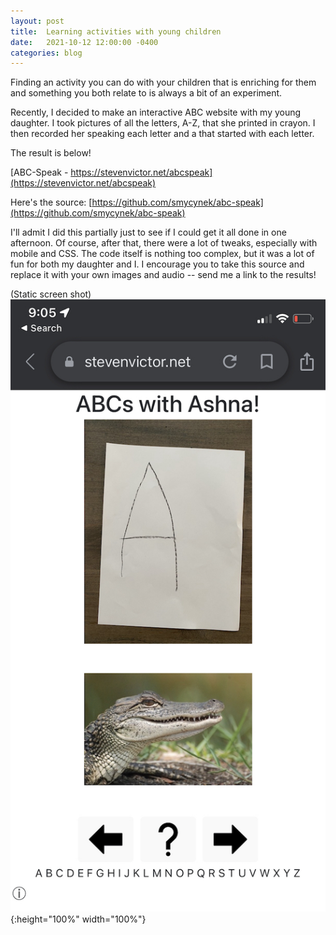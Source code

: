 ```yaml
---
layout: post
title:  Learning activities with young children
date:   2021-10-12 12:00:00 -0400
categories: blog
---
```


Finding an activity you can do with your children that is
enriching for them and something you both relate to is always a bit of an experiment.

Recently, I decided to make an interactive ABC website with my young daughter.  I took pictures of all the letters, A-Z, that she printed in crayon.  I then recorded her speaking each letter and a that started with each letter.

The result is below!

[ABC-Speak - https://stevenvictor.net/abcspeak](https://stevenvictor.net/abcspeak)

Here's the source:
[https://github.com/smycynek/abc-speak](https://github.com/smycynek/abc-speak)

I'll admit I did this partially just to see if I could get it all done in one afternoon.  Of course, after that, there were a lot of tweaks, especially with mobile and CSS.  The code itself is nothing too complex, but it was a lot of fun for both my daughter and I.  I encourage you to take this source and replace it with your own images and audio -- send me a link to the results!

(Static screen shot)
![Static screen shot](/assets/images/abcs.jpeg){:height="100%" width="100%"}


